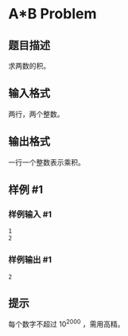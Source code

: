 # A*B Problem

## 题目描述

求两数的积。

## 输入格式

两行，两个整数。

## 输出格式

一行一个整数表示乘积。

## 样例 #1

### 样例输入 #1

```
1 
2
```

### 样例输出 #1

```
2
```

## 提示

每个数字不超过 $10^{2000}$ ，需用高精。